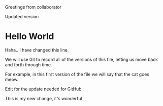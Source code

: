 Greetings from collaborator

Updated version

# Hello World

Haha.. I have changed this line.

We will use Git to record all of the versions of this file, letting us move back and forth through time.

For example, in this first version of the file we will say that the cat goes meow.

Edit for the update needed for GitHub

This is my new change, it's wonderful
